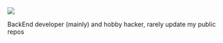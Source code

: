 <img align="center" src="https://github-readme-stats.vercel.app/api/top-langs/?username=DYPIXY&hide=makefile,cmake&langs_count=16&theme=dracula"/>
<br>
<p> BackEnd developer (mainly) and hobby hacker, rarely update my public repos <p/>
